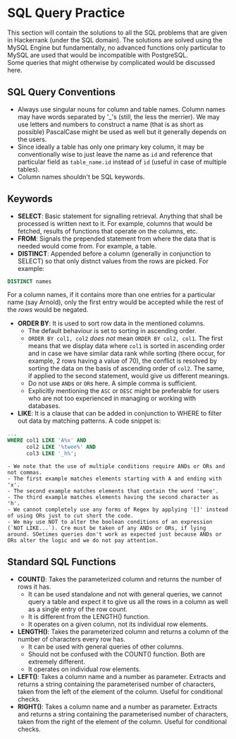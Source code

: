 # SQL Query Practice

This section will contain the solutions to all the SQL problems that are given in Hackerrank (under the SQL domain). The solutions are solved using the MySQL Engine but fundamentally, no advanced functions only particular to MySQL are used that would be incompatible with PostgreSQL. <br />
Some queries that might otherwise by complicated would be discussed here.


## SQL Query Conventions

- Always use singular nouns for column and table names. Column names may have words separated by '_'s (still, the less the merrier). We may use letters and numbers to construct a name (that is as short as possible) PascalCase might be used as well but it generally depends on the users. 
- Since ideally a table has only one primary key column, it may be conventionally wise to just leave the name as `id` and reference that particular field as `table_name.id` instead of `id` (useful in case of multiple tables).
- Column names shouldn't be SQL keywords.


## Keywords

- **SELECT**: Basic statement for signalling retrieval. Anything that shall be processed is written next to it. For example, columns that would be fetched, results of functions that operate on the columns, etc.
- **FROM**: Signals the prepended statement from where the data that is needed would come from. For example, a table.
- **DISTINCT**: Appended before a column (generally in conjunction to SELECT) so that only distnct values from the rows are picked. For example:
```sql
DISTINCT names
```
For a column names, if it contains more than one entries for a particular name (say Arnold), only the first entry would be accepted while the rest of the *rows* would be negated.
- **ORDER BY**: It is used to sort row data in the mentioned columns.
    - The default behaviour is set to sorting in ascending order.
    - `ORDER BY col1, col2` *does not* mean `ORDER BY col2, col1`. The first means that we display data where `col1` is sorted in ascending order and in case we have similar data rank while sorting (there occur, for example, 2 rows having a value of 70), the conflict is resolved by sorting the data on the basis of ascending order of `col2`. The same, if applied to the second statement, would give us different meanings.
    - Do not use `AND`s or `OR`s here. A simple comma is sufficient.
    - Explicitly mentioning the `ASC` or `DESC` might be preferable for users who are not too experienced in managing or working with databases.
- **LIKE**: It is a clause that can be added in conjunction to WHERE to filter out data by matching patterns. A code snippet is:
```sql
...
WHERE col1 LIKE 'A%x' AND
      col2 LIKE '%twee%' AND 
      col3 LIKE '_h%';
```
    - We note that the use of multiple conditions require ANDs or ORs and not commas.
    - The first example matches elements starting with A and ending with 'x'.
    - The second example matches elements that contain the word 'twee'.
    - The third example matches elements having the second character as 'h'.
    - We cannot completely use any forms of Regex by applying '[]' instead of using ORs just to cut short the code.
    - We may use NOT to alter the boolean conditions of an expression (`NOT LIKE...`). Cre must be taken of any ANDs or ORs, if lying around. SOetimes queries don't work as expected just because ANDs or ORs alter the logic and we do not pay attention.


## Standard SQL Functions

- **COUNT()**: Takes the parameterized column and returns the number of rows it has.
    - It can be used standalone and not with general queries, we cannot query a table and expect it to give us all the rows in a column as well as a single entry of the row count.
    - It is different from the LENGTH() function.
    - It operates on a given column, not its individual row elements.
- **LENGTH()**: Takes the parameterized column and returns a column of the number of characters every row has.
    - It can be used with general queries of other columns.
    - Should not be confused with the COUNT() function. Both are extremely different.
    - It operates on individual row elements.
- **LEFT()**: Takes a column name and a number as parameter. Extracts and returns a string containing the parameterised number of characters, taken from the left of the element of the column. Useful for conditional checks.
- **RIGHT()**: Takes a column name and a number as parameter. Extracts and returns a string containing the parameterised number of characters, taken from the right of the element of the column. Useful for conditional checks.